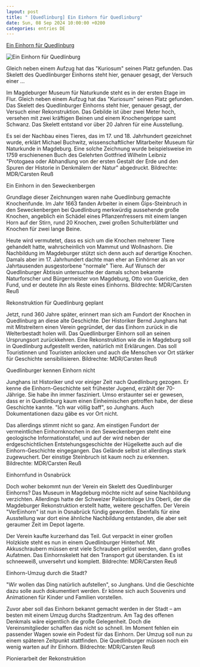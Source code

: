 ```yaml
---
layout: post
title: " [Quedlinburg] Ein Einhorn für Quedlinburg"
date: Sun, 08 Sep 2024 10:00:00 +0200
categories: entries DE
---
```

[Ein Einhorn für Quedlinburg](https://www.mdr.de/nachrichten/sachsen-anhalt/magdeburg/harz/einhorn-quedlinburg-ausgrabung-skulptur-100.html)

![Ein Einhorn für Quedlinburg](https://cdn.mdr.de/nachrichten/sachsen-anhalt/magdeburg/harz/einhorn-quedlinburg-156_v-variantBig16x9_wm-true_zc-ecbbafc6.jpg?version=32149)

Gleich neben einem Aufzug hat das "Kuriosum" seinen Platz gefunden. Das Skelett des Quedlinburger Einhorns steht hier, genauer gesagt, der Versuch einer ...

Im Magdeburger Museum für Naturkunde steht es in der ersten Etage im Flur. Gleich neben einem Aufzug hat das "Kuriosum" seinen Platz gefunden. Das Skelett des Quedlinburger Einhorns steht hier, genauer gesagt, der Versuch einer Rekonstruktion. Das Gebilde ist über zwei Meter hoch, versehen mit zwei kräftigen Beinen und einem Knochengerippe samt Schwanz. Das Skelett entstand vor über 20 Jahren für eine Ausstellung.

Es sei der Nachbau eines Tieres, das im 17. und 18. Jahrhundert gezeichnet wurde, erklärt Michael Buchwitz, wissenschaftlicher Mitarbeiter Museum für Naturkunde in Magdeburg. Eine solche Zeichnung wurde beispielsweise im 1759 erschienenen Buch des Gelehrten Gottfried Wilhelm Leibniz "Protogaea oder Abhandlung von der ersten Gestalt der Erde und den Spuren der Historie in Denkmälern der Natur" abgedruckt. Bildrechte: MDR/Carsten Reuß

Ein Einhorn in den Seweckenbergen

Grundlage dieser Zeichnungen waren nahe Quedlinburg gemachte Knochenfunde. Im Jahr 1663 fanden Arbeiter in einem Gips-Steinbruch in den Seweckenbergen bei Quedlinburg merkwürdig aussehende große Knochen, angeblich ein Schädel eines Pflanzenfressers mit einem langen Horn auf der Stirn, rund 20 Knochen, zwei großen Schulterblätter und Knochen für zwei lange Beine.

Heute wird vermutetet, dass es sich um die Knochen mehrerer Tiere gehandelt hatte, wahrscheinlich von Mammut und Wollnashorn. Die Nachbildung im Magdeburger stützt sich denn auch auf derartige Knochen. Damals aber im 17. Jahrhundert dachte man eher an Einhörner als an vor Jahrtausenden ausgestorbene "normale" Tiere. Auf Wunsch der Quedlinburger Äbtissin untersuchte der damals schon bekannte Naturforscher und Bürgermeister von Magdeburg, Otto von Guericke, den Fund, und er deutete ihn als Reste eines Einhorns. Bildrechte: MDR/Carsten Reuß

Rekonstruktion für Quedlinburg geplant

Jetzt, rund 360 Jahre später, erinnert man sich am Fundort der Knochen in Quedlinburg an diese alte Geschichte. Der Historiker Bernd Junghans hat mit Mitstreitern einen Verein gegründet, der das Einhorn zurück in die Welterbestadt holen will. Das Quedlinburger Einhorn soll an seinen Ursprungsort zurückkehren. Eine Rekonstruktion wie die in Magdeburg soll in Quedlinburg aufgestellt werden, natürlich mit Erklärungen. Das soll Touristinnen und Touristen anlocken und auch die Menschen vor Ort stärker für Geschichte sensibilisieren. Bildrechte: MDR/Carsten Reuß

Quedlinburger kennen Einhorn nicht

Junghans ist Historiker und vor einiger Zeit nach Quedlinburg gezogen. Er kenne die Einhorn-Geschichte seit frühester Jugend, erzählt der 70-Jährige. Sie habe ihn immer fasziniert. Umso erstaunter sei er gewesen, dass er in Quedlinburg kaum einen Einheimischen getroffen habe, der diese Geschichte kannte. "Ich war völlig baff", so Junghans. Auch Dokumentationen dazu gäbe es vor Ort nicht.

Das allerdings stimmt nicht so ganz. Am einstigen Fundort der vermeintlichen Einhornknochen in den Seweckenbergen steht eine geologische Informationstafel, und auf der wird neben der erdgeschichtlichen Entstehungsgeschichte der Hügelkette auch auf die Einhorn-Geschichte eingegangen. Das Gelände selbst ist allerdings stark zugewuchert. Der einstige Steinbruch ist kaum noch zu erkennen. Bildrechte: MDR/Carsten Reuß

Einhornfund in Osnabrück

Doch woher bekommt nun der Verein ein Skelett des Quedlinburger Einhorns? Das Museum in Magdeburg möchte nicht auf seine Nachbildung verzichten. Allerdings hatte der Schweizer Paläontologe Urs Oberli, der die Magdeburger Rekonstruktion erstellt hatte, weitere geschaffen. Der Verein "VerEinhorn" ist nun in Osnabrück fündig geworden. Ebenfalls für eine Ausstellung war dort eine ähnliche Nachbildung entstanden, die aber seit geraumer Zeit im Depot lagerte.

Der Verein kaufte kurzerhand das Teil. Gut verpackt in einer großen Holzkiste steht es nun in einem Quedlinburger Hinterhof. Mit Akkuschraubern müssen erst viele Schrauben gelöst werden, dann großes Aufatmen. Das Einhornskelett hat den Transport gut überstanden. Es ist schneeweiß, unversehrt und komplett. Bildrechte: MDR/Carsten Reuß

Einhorn-Umzug durch die Stadt?

"Wir wollen das Ding natürlich aufstellen", so Junghans. Und die Geschichte dazu solle auch dokumentiert werden. Er könne sich auch Souvenirs und Animationen für Kinder und Familien vorstellen.

Zuvor aber soll das Einhorn bekannt gemacht werden in der Stadt – am besten mit einem Umzug durchs Stadtzentrum. Am Tag des offenen Denkmals wäre eigentlich die große Gelegenheit. Doch die Vereinsmitglieder schaffen das nicht so schnell. Im Moment fehlen ein passender Wagen sowie ein Podest für das Einhorn. Der Umzug soll nun zu einem späteren Zeitpunkt stattfinden. Die Quedlinburger müssen noch ein wenig warten auf ihr Einhorn. Bildrechte: MDR/Carsten Reuß

Pionierarbeit der Rekonstruktion

